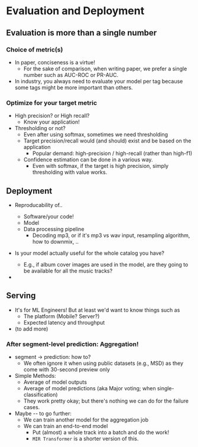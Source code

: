 # Evaluation and Deployment

## Evaluation is more than a single number
### Choice of metric(**s**)
- In paper, conciseness is a virtue!
  - For the sake of comparison, when writing paper, we prefer a single number such as AUC-ROC or PR-AUC.
- In industry, you always need to evaluate your model per tag because some tags might be more important than others.

### Optimize for your target metric

- High precision? or High recall?
  - Know your application!
- Thresholding or not?
  - Even after using softmax, sometimes we need thresholding
  - Target precision/recall would (and should) exist and be based on the application
    - Popular demand: high-precision / high-recall (rather than high-f1)
  - Confidence estimation can be done in a various way. 
    - Even with softmax, if the target is high precision, simply thresholding with value works. 


## Deployment
  - Reproducability of..
    - Software/your code!
    - Model 
    - Data processing pipeline
      - Decoding mp3, or if it's mp3 vs wav input, resampling algorithm, how to downmix, ..
        
  - Is your model actually useful for the whole catalog you have?
    - E.g., if album cover images are used in the model, are they going to be available for all the music tracks?
  -   


## Serving
- It's for ML Engineers! But at least we'd want to know things such as
  - The platform (Mobile? Server?)
  - Expected latency and throughput
- (to add more) 

### After segment-level prediction: Aggregation!

- segment -> prediction: how to?
  - We often ignore it when using public datasets (e.g., MSD) as they come with 30-second preview only 
- Simple Methods:
  - Average of model outputs
  - Average of model predictions (aka Major voting; when single-classification)
  - They work pretty okay; but there's nothing we can do for the failure cases. 
- Maybe -- to go further: 
  - We can train another model for the aggregation job
  - We can train an end-to-end model
    - Put (almost) a whole track into a batch and do the work! 
    - `MIR Transformer` is a shorter version of this.